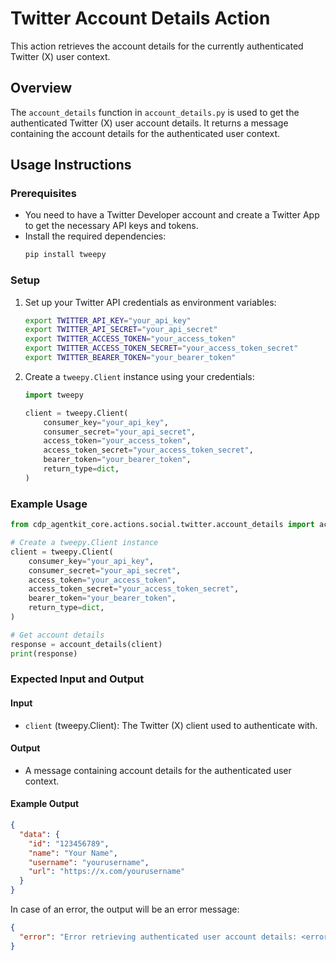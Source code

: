 # Twitter Account Details Action

This action retrieves the account details for the currently authenticated Twitter (X) user context.

## Overview

The `account_details` function in `account_details.py` is used to get the authenticated Twitter (X) user account details. It returns a message containing the account details for the authenticated user context.

## Usage Instructions

### Prerequisites

- You need to have a Twitter Developer account and create a Twitter App to get the necessary API keys and tokens.
- Install the required dependencies:
  ```bash
  pip install tweepy
  ```

### Setup

1. Set up your Twitter API credentials as environment variables:
   ```bash
   export TWITTER_API_KEY="your_api_key"
   export TWITTER_API_SECRET="your_api_secret"
   export TWITTER_ACCESS_TOKEN="your_access_token"
   export TWITTER_ACCESS_TOKEN_SECRET="your_access_token_secret"
   export TWITTER_BEARER_TOKEN="your_bearer_token"
   ```

2. Create a `tweepy.Client` instance using your credentials:
   ```python
   import tweepy

   client = tweepy.Client(
       consumer_key="your_api_key",
       consumer_secret="your_api_secret",
       access_token="your_access_token",
       access_token_secret="your_access_token_secret",
       bearer_token="your_bearer_token",
       return_type=dict,
   )
   ```

### Example Usage

```python
from cdp_agentkit_core.actions.social.twitter.account_details import account_details

# Create a tweepy.Client instance
client = tweepy.Client(
    consumer_key="your_api_key",
    consumer_secret="your_api_secret",
    access_token="your_access_token",
    access_token_secret="your_access_token_secret",
    bearer_token="your_bearer_token",
    return_type=dict,
)

# Get account details
response = account_details(client)
print(response)
```

### Expected Input and Output

#### Input

- `client` (tweepy.Client): The Twitter (X) client used to authenticate with.

#### Output

- A message containing account details for the authenticated user context.

#### Example Output

```json
{
  "data": {
    "id": "123456789",
    "name": "Your Name",
    "username": "yourusername",
    "url": "https://x.com/yourusername"
  }
}
```

In case of an error, the output will be an error message:
```json
{
  "error": "Error retrieving authenticated user account details: <error_message>"
}
```
